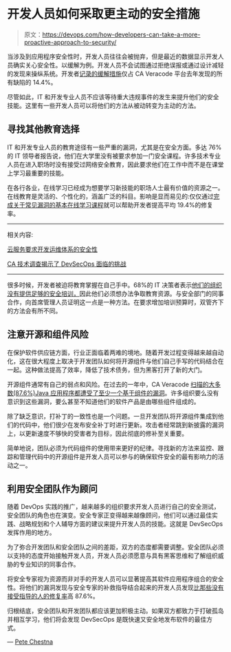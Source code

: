 # 开发人员如何采取更主动的安全措施

> 原文：<https://devops.com/how-developers-can-take-a-more-proactive-approach-to-security/>

当涉及到应用程序安全性时，开发人员往往会被抛弃，但是最近的数据显示开发人员确实关心安全性。以缓解为例。开发人员不会试图通过拒绝误报或通过设计减轻的发现来操纵系统。开发者[记录的缓解措施](https://info.veracode.com/state-of-software-security-developer-supplement-report-veracode-resource.html)仅占 CA Veracode 平台去年发现的所有缺陷的 14.4%。

尽管如此，IT 和开发专业人员不应该等待重大违规事件的发生来提升他们的安全技能。这里有一些开发人员可以将他们的方法从被动转变为主动的方法。

## **寻找其他教育选择**

IT 和开发专业人员的教育途径有一些严重的漏洞，尤其是在安全方面。多达 76%的 IT 领导者报告说，他们在大学里没有被要求参加一门安全课程。许多技术专业人员在进入职场时没有接受过网络安全教育，因此要求他们在工作中而不是在课堂上学习最重要的技能。

在各行各业，在线学习已经成为想要学习新技能的职场人士最有价值的资源之一。在线教育是灵活的、个性化的，涵盖广泛的科目。影响是显而易见的:仅仅通过[完成关于常见漏洞的基本在线学习课程](https://info.veracode.com/state-of-software-security-developer-supplement-report-veracode-resource.html)就可以帮助开发者提高平均 19.4%的修复率。

* * *

相关内容:

[云服务要求开发运维体系的安全性](https://devops.com/cloud-services-demand-security-devops-stack/)

[CA 技术调查揭示了 DevSecOps 面临的挑战](https://devops.com/ca-technologies-survey-uncovers-devsecops-challenges/)

* * *

很多时候，开发者被迫将教育掌握在自己手中。68%的 IT 决策者表示[他们的组织没有提供足够的安全培训，](https://info.veracode.com/analyst-report-devsecops-global-skill-survey.html)因此他们必须想办法争取教育资源。与安全部门的同事合作，向首席管理人员证明这一点是一种方法。在要求增加培训预算时，双管齐下的方法会有所不同。

## **注意开源和组件风险**

在保护软件供应链方面，行业正面临着两难的境地。随着开发过程变得越来越自动化，这在很大程度上取决于开发团队如何将开源组件与他们自己手写的代码结合在一起。这种做法提高了效率，降低了技术债务，但为黑客打开了新的大门。

开源组件通常有自己的弱点和风险。在过去的一年中，CA Veracode [扫描的大多数(87.6%)Java 应用程序都遭受了至少一个基于组件的漏洞](https://info.veracode.com/state-of-software-security-developer-supplement-report-veracode-resource.html)。许多组织要么没有意识到这些漏洞，要么甚至不知道他们的软件产品是由哪些组件组成的。

除了缺乏意识，打补丁的一致性也是一个问题。一旦开发团队将开源组件集成到他们的代码中，他们很少在发布安全补丁时进行更新。攻击者经常跳到新披露的漏洞上，以更新速度不够快的受害者为目标，因此彻底的修补至关重要。

简单地说，团队必须为代码组件的使用带来更好的纪律。寻找新的方法来监控、跟踪和管理代码中的开源组件是开发人员可以参与的确保软件安全的最有影响力的活动之一。

## **利用安全团队作为顾问**

随着 DevOps 实践的推广，越来越多的组织要求开发人员进行自己的安全测试，安全团队的角色也在演变。安全专家正变得越来越像顾问，他们可以通过最佳实践、战略规划和个人辅导方面的建议来提升开发人员的技能。这就是 DevSecOps 发挥作用的地方。

为了弥合开发团队和安全团队之间的差距，双方的态度都需要调整。安全团队必须以支持的态度开始接触开发人员，开发人员必须愿意与具有黑客思维和了解组织威胁的专业知识的同事合作。

将安全专家视为资源而非对手的开发人员可以显著提高其软件应用程序组合的安全性。将他们的漏洞发现与安全专家的补救指导结合起来的开发人员发现[比那些没有接受指导的人的修复率](https://info.veracode.com/state-of-software-security-developer-supplement-report-veracode-resource.html)高 87.6%。

归根结底，安全团队和开发团队都应该更加积极主动。如果双方都致力于打破孤岛并相互学习，他们将会发现 DevSecOps 是既快速又安全地发布软件的最佳方式。

— [Pete Chestna](https://devops.com/author/pete-chestna/)
